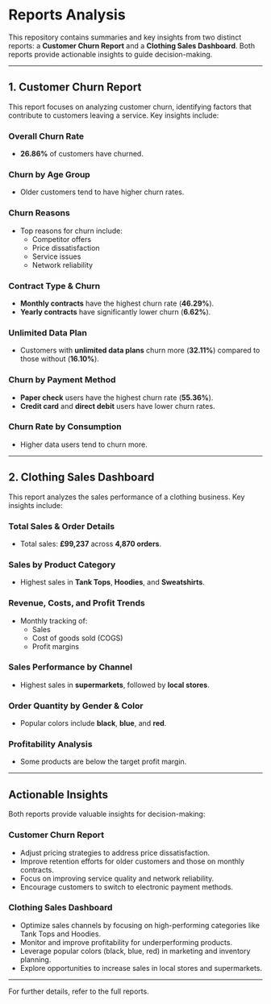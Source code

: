 # Reports Analysis

This repository contains summaries and key insights from two distinct reports: a **Customer Churn Report** and a **Clothing Sales Dashboard**. Both reports provide actionable insights to guide decision-making.

---

## 1. Customer Churn Report

This report focuses on analyzing customer churn, identifying factors that contribute to customers leaving a service. Key insights include:

### Overall Churn Rate
- **26.86%** of customers have churned.

### Churn by Age Group
- Older customers tend to have higher churn rates.

### Churn Reasons
- Top reasons for churn include:
  - Competitor offers
  - Price dissatisfaction
  - Service issues
  - Network reliability

### Contract Type & Churn
- **Monthly contracts** have the highest churn rate (**46.29%**).
- **Yearly contracts** have significantly lower churn (**6.62%**).

### Unlimited Data Plan
- Customers with **unlimited data plans** churn more (**32.11%**) compared to those without (**16.10%**).

### Churn by Payment Method
- **Paper check** users have the highest churn rate (**55.36%**).
- **Credit card** and **direct debit** users have lower churn rates.

### Churn Rate by Consumption
- Higher data users tend to churn more.

---

## 2. Clothing Sales Dashboard

This report analyzes the sales performance of a clothing business. Key insights include:

### Total Sales & Order Details
- Total sales: **£99,237** across **4,870 orders**.

### Sales by Product Category
- Highest sales in **Tank Tops**, **Hoodies**, and **Sweatshirts**.

### Revenue, Costs, and Profit Trends
- Monthly tracking of:
  - Sales
  - Cost of goods sold (COGS)
  - Profit margins

### Sales Performance by Channel
- Highest sales in **supermarkets**, followed by **local stores**.

### Order Quantity by Gender & Color
- Popular colors include **black**, **blue**, and **red**.

### Profitability Analysis
- Some products are below the target profit margin.

---

## Actionable Insights

Both reports provide valuable insights for decision-making:

### Customer Churn Report
- Adjust pricing strategies to address price dissatisfaction.
- Improve retention efforts for older customers and those on monthly contracts.
- Focus on improving service quality and network reliability.
- Encourage customers to switch to electronic payment methods.

### Clothing Sales Dashboard
- Optimize sales channels by focusing on high-performing categories like Tank Tops and Hoodies.
- Monitor and improve profitability for underperforming products.
- Leverage popular colors (black, blue, red) in marketing and inventory planning.
- Explore opportunities to increase sales in local stores and supermarkets.

---

For further details, refer to the full reports.
